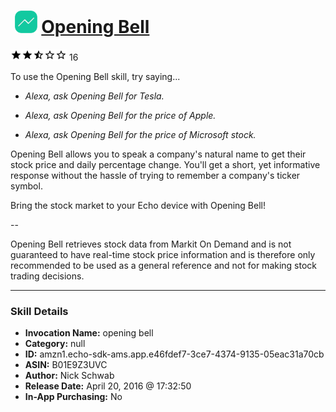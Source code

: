 # &nbsp;<img src="skill_icon" alt="Opening Bell icon" width="36"> [Opening Bell](http://alexa.amazon.com/#skills/amzn1.echo-sdk-ams.app.e46fdef7-3ce7-4374-9135-05eac31a70cb)
![2.6 stars](../../images/ic_star_black_18dp_1x.png)![2.6 stars](../../images/ic_star_black_18dp_1x.png)![2.6 stars](../../images/ic_star_half_black_18dp_1x.png)![2.6 stars](../../images/ic_star_border_black_18dp_1x.png)![2.6 stars](../../images/ic_star_border_black_18dp_1x.png) 16

To use the Opening Bell skill, try saying...

* *Alexa, ask Opening Bell for Tesla.*

* *Alexa, ask Opening Bell for the price of Apple.*

* *Alexa, ask Opening Bell for the price of Microsoft stock.*

Opening Bell allows you to speak a company's natural name to get their stock price and daily percentage change. You'll get a short, yet informative response without the hassle of trying to remember a company's ticker symbol.

Bring the stock market to your Echo device with Opening Bell!

 --

Opening Bell retrieves stock data from Markit On Demand and is not guaranteed to have real-time stock price information and is therefore only recommended to be used as a general reference and not for making stock trading decisions.

***

### Skill Details

* **Invocation Name:** opening bell
* **Category:** null
* **ID:** amzn1.echo-sdk-ams.app.e46fdef7-3ce7-4374-9135-05eac31a70cb
* **ASIN:** B01E9Z3UVC
* **Author:** Nick Schwab
* **Release Date:** April 20, 2016 @ 17:32:50
* **In-App Purchasing:** No

